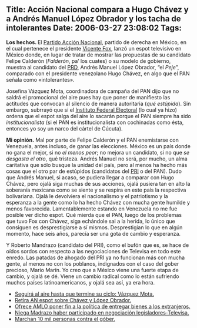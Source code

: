 Title: Acción Nacional compara a Hugo Chávez y a Andrés Manuel López Obrador y los tacha de intolerantes
Date: 2006-03-27 23:08:02
Tags: 
---
<p><strong>Los hechos. </strong>El <a target="_blank" href="http://www.pan.org.mx">Partido Acción Nacional</a>, partido de derecha en México, en el cual pertenece el presidente <a target="_blank" href="http://www.presidencia.gob.mx">Vicente Fox</a>, lanzó un espot televisivo en México donde, en lugar de tratar de mostrar las propuestas de su candidato Felipe Calderón (<em>Falderón</em>, pa&#8217; los cuates) o su modelo de gobierno, muestra al candidato del <a target="_blank" href="http://www.prd.org.mx">PRD</a>, Andrés Manuel López Obrador, &#8220;el <em>Peje</em>&#8221;, comparado con el presidente venezolano Hugo Chávez, en algo que el PAN señala como «intolerantes».

Josefina Vázquez Mota, coordinadora de campaña del PAN dijo que no saldrá el promocional del aire pues hay que poner de manifiesto las actitudes que convocan al silencio de manera autoritaria (<em>qué estúpida</em>). Sin embargo, subrrayó que si el <a target="_blank" href="http://www.ife.org.mx">Instituto Federal Electoral</a> (lo cual ya hizo) ordena que el espot salga del aire lo sacarán porque el PAN siempre ha sido <em>institucionalista</em> (si el PAN es institucionalista con cochinadas como ésta, entonces yo soy un narco del cártel de Cúcuta).

<strong>Mi opinión.</strong> Mal por parte de Felipe Calderón y el PAN enemistarse con Venezuela, antes incluso, de ganar las elecciones. México es un país donde no gana el mejor, si no <em>el menos peor</em>; no mejora un candidato, si no que <em>se desgasta el otro</em>, qué tristeza. Andrés Manuel no será, por mucho, un alma caritativa que sólo busque la unidad del país, pero al menos ha hecho más cosas que el otro par de estúpidos (candidatos del <a target="_blank" href="http://www.pri.org.mx">PRI</a> o del PAN). Dudo que Andrés Manuel, si acaso, se pudiera llegar a comparar con Hugo Chávez, pero ojalá siga muchas de sus acciones, ojalá pusiera tan en alto la soberanía mexicana como se siente y se respira en este país la respectiva bolivariana. Ojalá le devolviera el nacionalismo y el patriotismo y la esperanza a la gente como lo ha hecho Chávez con mucha gente humilde y menos favorecida. Lamentablemente estando en Venezuela no me fue posible ver dicho espot.
Qué mierda que el PAN, luego de los problemas que tuvo Fox con Chávez, siga echándole sal a la herida, lo único que consiguen es desprestigiarse a sí mismos. Desprestigian lo que en algún momento, hace seis años, parecía ser una gota de cambio y esperanza.

Y Roberto Mandrazo (candidato del PRI), como el bufón que es, se hace de oídos sordos con respecto a las negociaciones de Televisa en todo este enredo. Las patadas de ahogado del PRI ya no funcionan más con mucha gente, al menos no con los poblanos, indignados con el caso del gober precioso, Mario Marín.
Yo creo que a México viene una fuerte etapa de cambio, y ojalá se dé. Viene un cambio radical como lo están sufriendo muchos países latinoamericanos, y ojalá sea así, ya era hora.
</p>
<ul>
<li><a target="_blank" href="http://www.jornada.unam.mx/2006/03/27/008n3pol.php">Seguirá al aire hasta que termine su ciclo: Vázquez Mota.</a></li>
<li><a target="_blank" href="http://www.jornada.unam.mx/2006/03/27/008n2pol.php">Retira AN espot sobre Chávez y López Obrador.</a></li>
<li><a target="_blank" href="http://www.jornada.unam.mx/2006/03/27/007n1pol.php">Ofrece AMLO poner fin a la política de entregar bienes a los extranjeros.</a></li>
<li><a target="_blank" href="http://www.jornada.unam.mx/2006/03/27/006n1pol.php">Niega Madrazo haber participado en negociación legisladores-Televisa.</a></li>
<li><a target="_blank" href="http://www.jornada.unam.mx/2006/03/27/003n2pol.php">Marchan 10 mil personas contra el góber.</a></li>
</ul>
